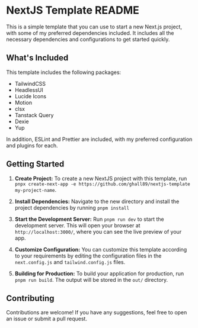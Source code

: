 # NextJS Template README

This is a simple template that you can use to start a new Next.js project, with some of my preferred dependencies included. It includes all the necessary dependencies and configurations to get started quickly.

## What's Included

This template includes the following packages:

- TailwindCSS
- HeadlessUI
- Lucide Icons
- Motion
- clsx
- Tanstack Query
- Dexie
- Yup

In addition, ESLint and Prettier are included, with my preferred configuration and plugins for each.

## Getting Started

1. **Create Project:**
   To create a new NextJS project with this template, run `pnpx create-next-app -e https://github.com/ghall89/nextjs-template my-project-name`.

2. **Install Dependencies:**
   Navigate to the new directory and install the project dependencies by running `pnpm install`

3. **Start the Development Server:**
   Run `pnpm run dev` to start the development server. This will open your browser at `http://localhost:3000/`, where you can see the live preview of your app.

4. **Customize Configuration:**
   You can customize this template according to your requirements by editing the configuration files in the `next.config.js` and `tailwind.config.js` files.

5. **Building for Production:**
   To build your application for production, run `pnpm run build`. The output will be stored in the `out/` directory.

## Contributing

Contributions are welcome! If you have any suggestions, feel free to open an issue or submit a pull request.
